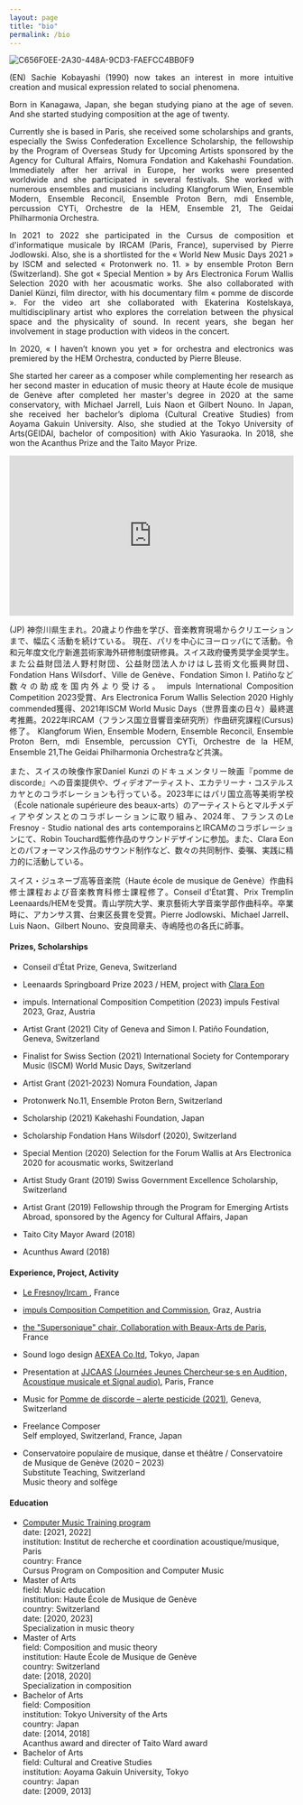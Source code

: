 ```yaml
---
layout: page
title: "bio"
permalink: /bio
---
```

<style>
  .video-container {
    position: relative;
    padding-bottom: 56.25%; /* 16:9 aspect ratio for video */
    height: 0;
    overflow: hidden;
  }

  .video-container iframe {
    position: absolute;
    top: 0;
    left: 0;
    width: 100%;
    height: 100%;
  }
</style>

 <!--![sachie](https://github.com/kbys88/kbys88.github.io/assets/142012962/4a01933e-4277-4ab5-a45c-577b7b8dc2cd)--> 
 ![C656F0EE-2A30-448A-9CD3-FAEFCC4BB0F9](https://github.com/kbys88/kbys88.github.io/assets/142012962/6dc13d9b-4caa-42e7-bb2f-dcdd3b649513)


 <!-- {: align="center"}
![sachie_bio2](https://github.com/kbys88/kbys88.github.io/assets/142012962/1eb19f1a-fe90-4929-af8a-679029ab9762)
--> 

<p align="justify">
(EN)
Sachie Kobayashi (1990) now takes an interest in more intuitive creation and musical expression related to social phenomena.</p>
<p align="justify">
Born in Kanagawa, Japan, she began studying piano at the age of seven. And she started studying composition at the age of twenty.</p>
<p align="justify">
Currently she is based in Paris, she received some scholarships and grants, especially the Swiss Confederation Excellence Scholarship, the fellowship by the Program of Overseas Study for Upcoming Artists sponsored by the Agency for Cultural Affairs, Nomura Fondation and Kakehashi Foundation. Immediately after her arrival in Europe, her works were presented worldwide and she participated in several festivals. She worked with numerous ensembles and musicians including Klangforum Wien, Ensemble Modern, Ensemble Reconcil, Ensemble Proton Bern, mdi Ensemble, percussion CYTi, Orchestre de la HEM, Ensemble 21, The Geidai Philharmonia Orchestra.</p>
<p align="justify">
In 2021 to 2022 she participated in the Cursus de composition et d'informatique musicale by IRCAM (Paris, France), supervised by Pierre Jodlowski. Also, she is a shortlisted for the « World New Music Days 2021 » by ISCM and selected « Protonwerk no. 11. » by ensemble Proton Bern (Switzerland).  She got « Special Mention » by Ars Electronica Forum Wallis Selection 2020 with her acousmatic works. She also collaborated with Daniel Künzi, film director, with his documentary film « pomme de discorde ». For the video art she collaborated with Ekaterina Kostelskaya, multidisciplinary artist who explores the correlation between the physical space and the physicality of sound. In recent years, she began her involvement in stage production with videos in the concert.</p>
<p align="justify">
In 2020, « I haven’t known you yet » for orchestra and electronics was premiered by the HEM Orchestra, conducted by Pierre Bleuse. </p>
<p align="justify">
She started her career as a composer while complementing her research as her second master in education of music theory at Haute école de musique de Genève after completed her master's degree in 2020 at the same conservatory, with Michael Jarrell, Luis Naon et Gilbert Nouno. In Japan, she received her bachelor’s diploma (Cultural Creative Studies) from Aoyama Gakuin University. Also, she studied at the Tokyo University of Arts(GEIDAI, bachelor of composition) with Akio Yasuraoka. In 2018, she won the Acanthus Prize and the Taito Mayor Prize.</p>


<div class="video-container">
  <iframe width="560" height="315" src="https://www.youtube.com/embed/BPuq3Up4hzU?si=EfIqt80eRZmHbLAt" title="YouTube video player" frameborder="0" allow="accelerometer; autoplay; clipboard-write; encrypted-media; gyroscope; picture-in-picture; web-share" allowfullscreen></iframe>
</div>

<p>
  
</p>
<p align="justify">
(JP)
神奈川県生まれ。20歳より作曲を学び、音楽教育現場からクリエーションまで、幅広く活動を続けている。
現在、パリを中心にヨーロッパにて活動。令和元年度文化庁新進芸術家海外研修制度研修員。スイス政府優秀奨学金奨学生。また公益財団法人野村財団、公益財団法人かけはし芸術文化振興財団、Fondation Hans Wilsdorf、Ville de Genève、Fondation Simon I. Patiñoなど数々の助成を国内外より受ける。
impuls International Composition Competition 2023受賞、Ars Electronica Forum Wallis Selection 2020 Highly commended獲得、2021年ISCM World Music Days（世界音楽の日々）最終選考推薦。2022年IRCAM（フランス国立音響音楽研究所）作曲研究課程(Cursus)修了。
Klangforum Wien, Ensemble Modern, Ensemble Reconcil, Ensemble Proton Bern, mdi Ensemble, percussion CYTi, Orchestre de la HEM, Ensemble 21,The Geidai Philharmonia Orchestraなど共演。</p>
<p align="justify">
また、スイスの映像作家Daniel Kunzi のドキュメンタリー映画『pomme de discorde』への音楽提供や、ヴィデオアーティスト、エカテリーナ・コステルスカヤとのコラボレーションも行っている。2023年にはパリ国立高等美術学校（École nationale supérieure des beaux-arts）のアーティストらとマルチメディアやダンスとのコラボレーションに取り組み、2024年、フランスのLe Fresnoy - Studio national des arts contemporainsとIRCAMのコラボレーションにて、Robin Touchard監修作品のサウンドデザインに参加。また、Clara Eonとのパフォーマンス作品のサウンド制作など、数々の共同制作、委嘱、実践に精力的に活動している。</p>
<p align="justify">
スイス・ジュネーブ高等音楽院（Haute école de musique de Genève）作曲科修士課程および音楽教育科修士課程修了。Conseil d'État賞、Prix Tremplin Leenaards/HEMを受賞。青山学院大学、東京藝術大学音楽学部作曲科卒。卒業時に、アカンサス賞、台東区長賞を受賞。Pierre Jodlowski、Michael Jarrell、Luis Naon、Gilbert Nouno、安良岡章夫、寺嶋陸也の各氏に師事。</p>

<h4>Prizes, Scholarships </h4>

- Conseil d'État Prize, Geneva, Switzerland

- Leenaards Springboard Prize 2023 / HEM, project with <a href="https://eon-clara.com/">Clara Eon</a>
 
- impuls. International Composition Competition (2023) impuls Festival 2023, Graz, Austria
  
- Artist Grant (2021) City of Geneva and Simon I. Patiño Foundation, Geneva, Switzerland
  
- Finalist for Swiss Section (2021) International Society for Contemporary Music (ISCM) World Music Days, Switzerland
  
- Artist Grant (2021-2023) Nomura Foundation, Japan
 
- Protonwerk No.11, Ensemble Proton Bern, Switzerland
  
- Scholarship (2021) Kakehashi Foundation, Japan

- Scholarship Fondation Hans Wilsdorf (2020), Switzerland
  
- Special Mention (2020) Selection for the Forum Wallis at Ars Electronica 2020 for acousmatic works, Switzerland
  
- Artist Study Grant (2019) Swiss Government Excellence Scholarship, Switzerland
  
- Artist Grant (2019) Fellowship through the Program for Emerging Artists Abroad, sponsored by the Agency for Cultural Affairs, Japan
  
- Taito City Mayor Award (2018)
  
- Acunthus Award (2018)
    
<h4>Experience, Project, Activity</h4>

- <a href="https://www.lefresnoy.net/">Le Fresnoy/Ircam </a>, France<br>

- <a href="https://www.impuls.cc/competition/composers-2023">impuls Composition Competition and Commission</a>, Graz, Austria<br>

- <a href="https://www.ircam.fr/article/ircam-x-beaux-arts-de-paris-la-soiree-supersonique-mixette-master-en-ligne">the "Supersonique" chair, Collaboration with Beaux-Arts de Paris</a>, France<br>

- Sound logo design
<a href="http://aexea.co.jp/">AEXEA Co,ltd</a>, Tokyo, Japan<br>

- Presentation at <a href="https://jjcaas2023.sciencesconf.org/">JJCAAS (Journées Jeunes Chercheur·se·s en Audition, Acoustique musicale et Signal audio)</a>, Paris, France<br>

- Music for <a href="https://danielkunzi.ch/tag/pomme-de-discorde">Pomme de discorde – alerte pesticide (2021)</a>, Geneva, Switzerland<br>

- Freelance Composer<br>
Self employed, Switzerland, France, Japan<br>

- Conservatoire populaire de musique, danse et théâtre / Conservatoire de Musique de Genève (2020 – 2023) <br>
Substitute Teaching, Switzerland<br>
Music theory and solfège<br>

<h4>Education</h4>

- <a href="https://www.ircam.fr/transmission/formations-superieures/cursus">Computer Music Training program</a><br>
    date: [2021, 2022]<br>
    institution: Institut de recherche et coordination acoustique/musique, Paris <br>
    country: France<br>
    Cursus Program on Composition and Computer Music<br>
- Master of Arts<br>
    field: Music education<br>
    institution: Haute École de Musique de Genève<br>
    country: Switzerland<br>
    date: [2020, 2023]<br>
    Specialization in music theory<br>
- Master of Arts<br>
    field: Composition and music theory<br>
    institution: Haute École de Musique de Genève<br>
    country: Switzerland<br>
    date: [2018, 2020]<br>
    Specialization in composition<br>
- Bachelor of Arts<br>
    field: Composition<br>
    institution: Tokyo University of the Arts<br>
    country: Japan<br>
    date: [2014, 2018]<br>
    Acanthus award and directer of Taito Ward award<br>
- Bachelor of Arts<br>
    field: Cultural and Creative Studies<br>
    institution: Aoyama Gakuin University, Tokyo<br>
    country: Japan<br>
    date: [2009, 2013]<br>

